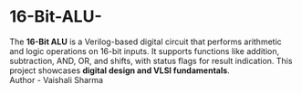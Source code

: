 # 16-Bit-ALU-
The **16-Bit ALU** is a Verilog-based digital circuit that performs arithmetic and logic operations on 16-bit inputs. It supports functions like addition, subtraction, AND, OR, and shifts, with status flags for result indication. This project showcases **digital design and VLSI fundamentals**.
<br>
Author - Vaishali Sharma
